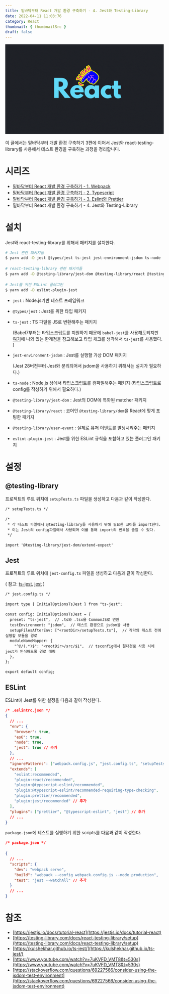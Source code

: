```yaml
---
title: 밑바닥부터 React 개발 환경 구축하기 - 4. Jest와 Testing-Library
date: 2022-04-11 11:03:76
category: React
thumbnail: { thumbnailSrc }
draft: false
---
```


![](./images/thumbNails/React.gif)

이 글에서는 밑바닥부터 개발 환경 구축하기 3편에 이어서 Jest와 react-testing-library를 사용해서 테스트 환경을 구축하는 과정을 정리합니다.

# 시리즈

- [밑바닥부터 React 개발 환경 구축하기 - 1. Webpack](https://leo-xee.github.io/React/react-setup-webpack/)
- [밑바닥부터 React 개발 환경 구축하기 - 2. Typescript](https://leo-xee.github.io/React/react-setup-ts/)
- [밑바닥부터 React 개발 환경 구축하기 - 3. Eslint와 Prettier](https://leo-xee.github.io/React/react-setup-eslint/)
- 밑바닥부터 React 개발 환경 구축하기 - 4. Jest와 Testing-Library

# 설치

Jest와 react-testing-library를 위해서 패키지를 설치한다.

```bash
# Jest 관련 패키지들
$ yarn add -D jest @types/jest ts-jest jest-environment-jsdom ts-node

# react-testing-library 관련 패키지들
$ yarn add -D @testing-library/jest-dom @testing-library/react @testing-library/user-event

# Jest를 위한 ESLint 플러그인
$ yarn add -D eslint-plugin-jest
```

- `jest` : Node.js기반 테스트 프레임워크
- `@types/jest` : Jest를 위한 타입 패키지
- `ts-jest` : TS 파일을 JS로 변환해주는 패키지

  (Babel7부터는 타입스크립트를 지원하기 때문에 `babel-jest`를 사용해도되지만 [여기](https://kulshekhar.github.io/ts-jest/docs/babel7-or-ts)에 나와 있는 한계점을 참고해보고 타입 체크를 생각해서 `ts-jest`를 사용했다. )

- `jest-environment-jsdom` : Jest를 실행할 가상 DOM 패키지

  (Jest 28버전부터 Jest와 분리되어서 jsdom을 사용하기 위해서는 설치가 필요하다.)

- `ts-node` : Node.js 상에서 타입스크립트를 컴파일해주는 패키지
  (타입스크립트로 config를 작성하기 위해서 필요하다.)
- `@testing-library/jest-dom` : Jest의 DOM에 특화된 matcher 패키지
- `@testing-library/react` : 코어인 `@testing-library/dom`을 React에 맞게 포팅한 패키지
- `@testing-library/user-event` : 실제로 유저 이벤트를 발생시켜주는 패키지
- `eslint-plugin-jest` : Jest를 위한 ESLint 규칙을 포함하고 있는 플러그인 패키지

# 설정

## @testing-library

프로젝트의 루트 위치에 `setupTests.ts` 파일을 생성하고 다음과 같이 작성한다.

```tsx
/* setupTests.ts */

/*
 * 각 테스트 파일에서 @testing-library를 사용하기 위해 필요한 코어를 import한다.
 * 이는 Jest의 config파일에서 사용되며 이를 통해 import의 반복을 줄일 수 있다.
 */

import '@testing-library/jest-dom/extend-expect'
```

## Jest

프로젝트의 루트 위치에 `jest-config.ts` 파일을 생성하고 다음과 같이 작성한다.

( 참고: [ts-jest](https://kulshekhar.github.io/ts-jest/docs/getting-started/installation), [jest](https://jestjs.io/docs/configuration) )

```tsx
/* jest.config.ts */

import type { InitialOptionsTsJest } from "ts-jest";

const config: InitialOptionsTsJest = {
  preset: "ts-jest",  // .ts와 .tsx을 CommonJS로 변환
  testEnvironment: "jsdom",  // 테스트 환경으로 jsdom을 사용
  setupFilesAfterEnv: ["<rootDir>/setupTests.ts"],  // 각각의 테스트 전에 실행할 모듈을 경로
  moduleNameMapper: {
    "^@/(.*)$": "<rootDir>/src/$1",  // tsconfig에서 절대경로 사용 시에 jest가 인식하도록 경로 매핑
  },
};

export default config;
```

## ESLint

ESLint에 Jest를 위한 설정을 다음과 같이 작성한다.

```json
/* .eslintrc.json */
{
  // ...
  "env": {
    "browser": true,
    "es6": true,
    "node": true,
    "jest": true // 추가
  },
  // ...
  "ignorePatterns": ["webpack.config.js", "jest.config.ts", "setupTests.ts"], // 추가
  "extends": [
    "eslint:recommended",
    "plugin:react/recommended",
    "plugin:@typescript-eslint/recommended",
    "plugin:@typescript-eslint/recommended-requiring-type-checking",
    "plugin:prettier/recommended",
    "plugin:jest/recommended" // 추가
  ],
  "plugins": ["prettier", "@typescript-eslint", "jest"] // 추가
  // ...
}
```

`package.json`에 테스트를 실행하기 위한 scripts를 다음과 같이 작성한다.

```json
/* package.json */

{
  // ...
  "scripts": {
    "dev": "webpack serve",
    "build": "webpack --config webpack.config.js --mode production",
    "test": "jest --watchAll" // 추가
  }
  // ...
}
```

# 참조

- [https://jestjs.io/docs/tutorial-react](https://jestjs.io/docs/tutorial-react)
- [https://testing-library.com/docs/react-testing-library/setup](https://testing-library.com/docs/react-testing-library/setup)
- [https://kulshekhar.github.io/ts-jest/](https://kulshekhar.github.io/ts-jest/)
- [https://www.youtube.com/watch?v=7uKVFD_VMT8&t=530s](https://www.youtube.com/watch?v=7uKVFD_VMT8&t=530s)
- [https://stackoverflow.com/questions/69227566/consider-using-the-jsdom-test-environment](https://stackoverflow.com/questions/69227566/consider-using-the-jsdom-test-environment)

<br>
